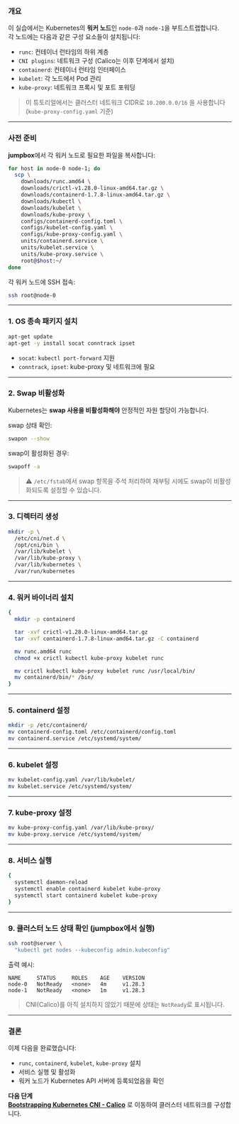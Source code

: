 ### 개요

이 실습에서는 Kubernetes의 **워커 노드**인 `node-0`과 `node-1`을 부트스트랩합니다.  
각 노드에는 다음과 같은 구성 요소들이 설치됩니다:

- `runc`: 컨테이너 런타임의 하위 계층
- `CNI plugins`: 네트워크 구성 (Calico는 이후 단계에서 설치)
- `containerd`: 컨테이너 런타임 인터페이스
- `kubelet`: 각 노드에서 Pod 관리
- `kube-proxy`: 네트워크 프록시 및 포트 포워딩

> 이 튜토리얼에서는 클러스터 네트워크 CIDR로 `10.200.0.0/16` 을 사용합니다 (`kube-proxy-config.yaml` 기준)

---

### 사전 준비

**jumpbox**에서 각 워커 노드로 필요한 파일을 복사합니다:

```bash
for host in node-0 node-1; do
  scp \
    downloads/runc.amd64 \
    downloads/crictl-v1.28.0-linux-amd64.tar.gz \
    downloads/containerd-1.7.8-linux-amd64.tar.gz \
    downloads/kubectl \
    downloads/kubelet \
    downloads/kube-proxy \
    configs/containerd-config.toml \
    configs/kubelet-config.yaml \
    configs/kube-proxy-config.yaml \
    units/containerd.service \
    units/kubelet.service \
    units/kube-proxy.service \
    root@$host:~/
done
```

각 워커 노드에 SSH 접속:

```bash
ssh root@node-0
```

---

### 1. OS 종속 패키지 설치

```bash
apt-get update
apt-get -y install socat conntrack ipset
```

- `socat`: `kubectl port-forward` 지원
- `conntrack`, `ipset`: kube-proxy 및 네트워크에 필요

---

### 2. Swap 비활성화

Kubernetes는 **swap 사용을 비활성화해야** 안정적인 자원 할당이 가능합니다.

swap 상태 확인:

```bash
swapon --show
```

swap이 활성화된 경우:

```bash
swapoff -a
```

> ⚠️ `/etc/fstab`에서 swap 항목을 주석 처리하여 재부팅 시에도 swap이 비활성화되도록 설정할 수 있습니다.

---

### 3. 디렉터리 생성

```bash
mkdir -p \
  /etc/cni/net.d \
  /opt/cni/bin \
  /var/lib/kubelet \
  /var/lib/kube-proxy \
  /var/lib/kubernetes \
  /var/run/kubernetes
```

---

### 4. 워커 바이너리 설치

```bash
{
  mkdir -p containerd

  tar -xvf crictl-v1.28.0-linux-amd64.tar.gz
  tar -xvf containerd-1.7.8-linux-amd64.tar.gz -C containerd

  mv runc.amd64 runc
  chmod +x crictl kubectl kube-proxy kubelet runc

  mv crictl kubectl kube-proxy kubelet runc /usr/local/bin/
  mv containerd/bin/* /bin/
}
```

---

### 5. containerd 설정

```bash
mkdir -p /etc/containerd/
mv containerd-config.toml /etc/containerd/config.toml
mv containerd.service /etc/systemd/system/
```

---

### 6. kubelet 설정

```bash
mv kubelet-config.yaml /var/lib/kubelet/
mv kubelet.service /etc/systemd/system/
```

---

### 7. kube-proxy 설정

```bash
mv kube-proxy-config.yaml /var/lib/kube-proxy/
mv kube-proxy.service /etc/systemd/system/
```

---

### 8. 서비스 실행

```bash
{
  systemctl daemon-reload
  systemctl enable containerd kubelet kube-proxy
  systemctl start containerd kubelet kube-proxy
}
```

---

### 9. 클러스터 노드 상태 확인 (jumpbox에서 실행)

```bash
ssh root@server \
  "kubectl get nodes --kubeconfig admin.kubeconfig"
```

출력 예시:

```text
NAME     STATUS     ROLES    AGE    VERSION
node-0   NotReady   <none>   4m     v1.28.3
node-1   NotReady   <none>   1m     v1.28.3
```

> CNI(Calico)를 아직 설치하지 않았기 때문에 상태는 `NotReady`로 표시됩니다.

---

### 결론

이제 다음을 완료했습니다:

- `runc`, `containerd`, `kubelet`, `kube-proxy` 설치
- 서비스 실행 및 활성화
- 워커 노드가 Kubernetes API 서버에 등록되었음을 확인

**다음 단계**  
**[Bootstrapping Kubernetes CNI - Calico](10-bootstrapping-kubernetes-cni.md)** 로 이동하여 클러스터 네트워크를 구성합니다.
